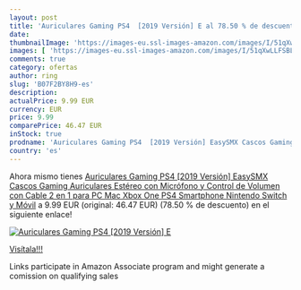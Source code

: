 ```yaml
---
layout: post
title: 'Auriculares Gaming PS4  [2019 Versión] E al 78.50 % de descuento'
date: 
thumbnailImage: 'https://images-eu.ssl-images-amazon.com/images/I/51qXwLLFSBL._SL200_.jpg'
images: [ 'https://images-eu.ssl-images-amazon.com/images/I/51qXwLLFSBL._SL200_.jpg' ]
comments: true
category: ofertas
author: ring
slug: 'B07F2BY8H9-es'
description:
actualPrice: 9.99 EUR
currency: EUR
price: 9.99
comparePrice: 46.47 EUR
inStock: true
prodname: 'Auriculares Gaming PS4  [2019 Versión] EasySMX Cascos Gaming  Auriculares Estéreo con Micrófono y Control de Volumen con Cable 2 en 1 para PC  Mac  Xbox One  PS4  Smartphone  Nintendo Switch y Móvil'
country: 'es'
---
```


Ahora mismo tienes [Auriculares Gaming PS4  [2019 Versión] EasySMX Cascos Gaming  Auriculares Estéreo con Micrófono y Control de Volumen con Cable 2 en 1 para PC  Mac  Xbox One  PS4  Smartphone  Nintendo Switch y Móvil](https://www.amazon.es/dp/B07F2BY8H9/?tag=tolees-21) a 9.99 EUR (original: 46.47 EUR) (78.50 %  de descuento) en el siguiente enlace!

[![Auriculares Gaming PS4  [2019 Versión] E](https://images-eu.ssl-images-amazon.com/images/I/51qXwLLFSBL._SL200_.jpg)](https://www.amazon.es/dp/B07F2BY8H9/?tag=tolees-21)

[Visítala!!!](https://www.amazon.es/dp/B07F2BY8H9/?tag=tolees-21)

Links participate in Amazon Associate program and might generate a comission on qualifying sales
